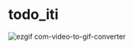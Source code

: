 # todo_iti

![ezgif com-video-to-gif-converter](https://github.com/user-attachments/assets/d29b89c4-0272-46b3-bd8f-9071d8a8c0fd)
